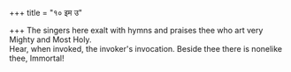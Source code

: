+++
title = "१० इम उ"

+++
The singers here exalt with hymns and praises thee who art very Mighty and Most Holy.  
     Hear, when invoked, the invoker's invocation. Beside thee there is nonelike thee, Immortal!